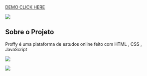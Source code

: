 
<a href="https://nepstat.github.io/proffyfrontend/">DEMO CLICK HERE</a>

<img src="https://i.imgur.com/gMShsuA.png"  />

## Sobre o Projeto

Proffy é uma plataforma de estudos online feito com HTML , CSS , JavaScript


_<img src="https://i.imgur.com/hWoZirB.png"  />_


<img src="https://i.imgur.com/v2kgDF0.png"  />


